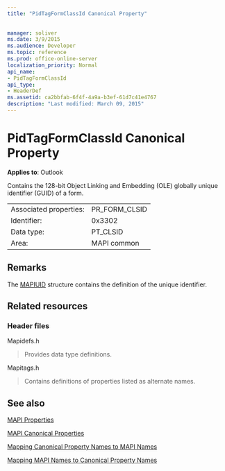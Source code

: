 ```yaml
---
title: "PidTagFormClassId Canonical Property"
 
 
manager: soliver
ms.date: 3/9/2015
ms.audience: Developer
ms.topic: reference
ms.prod: office-online-server
localization_priority: Normal
api_name:
- PidTagFormClassId
api_type:
- HeaderDef
ms.assetid: ca2bbfab-6f4f-4a9a-b3ef-61d7c41e4767
description: "Last modified: March 09, 2015"
---
```


# PidTagFormClassId Canonical Property

  
  
**Applies to**: Outlook 
  
Contains the 128-bit Object Linking and Embedding (OLE) globally unique identifier (GUID) of a form. 
  
|||
|:-----|:-----|
|Associated properties:  <br/> |PR_FORM_CLSID  <br/> |
|Identifier:  <br/> |0x3302  <br/> |
|Data type:  <br/> |PT_CLSID  <br/> |
|Area:  <br/> |MAPI common  <br/> |
   
## Remarks

The [MAPIUID](mapiuid.md) structure contains the definition of the unique identifier. 
  
## Related resources

### Header files

Mapidefs.h
  
> Provides data type definitions.
    
Mapitags.h
  
> Contains definitions of properties listed as alternate names.
    
## See also



[MAPI Properties](mapi-properties.md)
  
[MAPI Canonical Properties](mapi-canonical-properties.md)
  
[Mapping Canonical Property Names to MAPI Names](mapping-canonical-property-names-to-mapi-names.md)
  
[Mapping MAPI Names to Canonical Property Names](mapping-mapi-names-to-canonical-property-names.md)

